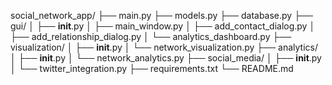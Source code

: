 social_network_app/
├── main.py
├── models.py
├── database.py
├── gui/
│   ├── __init__.py
│   ├── main_window.py
│   ├── add_contact_dialog.py
│   ├── add_relationship_dialog.py
│   └── analytics_dashboard.py
├── visualization/
│   ├── __init__.py
│   └── network_visualization.py
├── analytics/
│   ├── __init__.py
│   └── network_analytics.py
├── social_media/
│   ├── __init__.py
│   └── twitter_integration.py
├── requirements.txt
└── README.md
